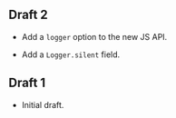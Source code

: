 ## Draft 2

* Add a `logger` option to the new JS API.

* Add a `Logger.silent` field.

## Draft 1

* Initial draft.
